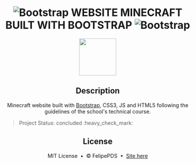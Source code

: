 # <h1 align="center"><img src="https://github.com/FelipePDS/minecraft-in-bootstrap.github.io/blob/main/assets/images/icons/git-02.png" alt="Bootstrap"/> WEBSITE MINECRAFT BUILT WITH BOOTSTRAP <img src="https://github.com/FelipePDS/minecraft-in-bootstrap.github.io/blob/main/assets/images/icons/git-02.png" alt="Bootstrap"/></h1>
<p align="center"><img src="https://github.com/FelipePDS/minecraft-in-bootstrap.github.io/blob/main/assets/images/icons/favicon.png" width="100px"/></p>

<h2 align="center">Description</h2>
<p align="center">Minecraft website built with <a href="https://getbootstrap.com/">Bootstrap</a>, CSS3, JS and HTML5 following the guidelines of the school's technical course.</p> 

<p align="right"><blockquote>Project Status: concluded :heavy_check_mark:</blockquote></p>

<h2 align="center">License</h2>
<p align="center">MIT License &nbsp;&bull;&nbsp; &copy; FelipePDS &nbsp;&bull;&nbsp; <a href="https://felipepds.github.io/bootstrap-site-minecraft.github.io/">Site here</a></p>
